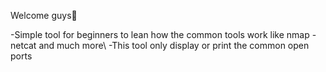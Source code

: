 Welcome guys💯

<MPortscanner>

-Simple tool for beginners to lean how the common tools work like nmap -netcat and much more\\
-This tool only display or print the common open ports 

